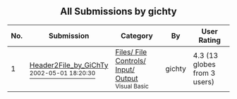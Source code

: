 ﻿<div align="center">

## All Submissions by gichty

</div>

No.  | Submission | Category | By   | User Rating
---- | ---------- | -------- | ---- | -----------
1 | [Header2File\_by\_GiChTy<br /><sup>2002-05-01 18:20:30</sup>](https://github.com/Planet-Source-Code/gichty-header2file-by-gichty__1-34290) | [Files/ File Controls/ Input/ Output<br /><sup>Visual Basic</sup>](../ByCategory/files-file-controls-input-output__1-3.md) | gichty | 4.3 (13 globes from 3 users)

